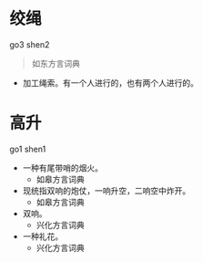 # 绞绳
go3 shen2
> 如东方言词典
- 加工绳索。有一个人进行的，也有两个人进行的。

# 高升
go1 shen1
+ 一种有尾带哨的烟火。
  * 如皋方言词典
+ 现统指双响的炮仗，一响升空，二响空中炸开。
  * 如皋方言词典
+ 双响。
  * 兴化方言词典
+ 一种礼花。
  * 兴化方言词典
